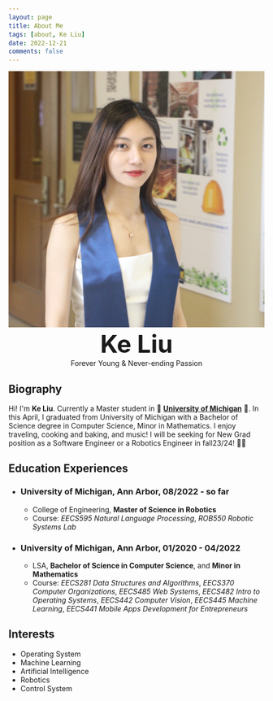 ```yaml
---
layout: page
title: About Me
tags: [about, Ke Liu]
date: 2022-12-21
comments: false
---
```


<center><img src="lk_prof.jpg" class="img-circle zoombtn animated rotateIn"></center>
<center><font size='12'><b>Ke Liu</b></font></center>


<center>Forever Young & Never-ending Passion</center>


<!-- Hi! I'm **Ke Liu**. Currently a Master student in <img src="https://github.githubassets.com/images/icons/emoji/unicode/1f49b.png?v8" alt="yellow_heart" width="200"/>![yellow_heart](https://github.githubassets.com/images/icons/emoji/unicode/1f49b.png?v8) [University of Michigan](https://umich.edu/) ![blue_heart](https://github.githubassets.com/images/icons/emoji/unicode/1f499.png?v8). -->

## Biography

Hi! I'm **Ke Liu**. Currently a Master student in 💛 <a href="https://umich.edu/"><b>University of Michigan</b></a> 💙.
In this April, I graduated from University of Michigan with a Bachelor of Science degree in Computer Science, Minor in Mathematics.
I enjoy traveling, cooking and baking, and music!
I will be seeking for New Grad position as a Software Engineer or a Robotics Engineer in fall23/24! 👩‍💻


## Education Experiences
- ### University of Michigan, Ann Arbor, 08/2022 - so far
    * College of Engineering, **Master of Science in Robotics**
    * Course: _EECS595 Natural Language Processing_, _ROB550 Robotic Systems Lab_
- ### University of Michigan, Ann Arbor, 01/2020 - 04/2022
    * LSA, **Bachelor of Science in Computer Science**, and **Minor in Mathematics**
    * Course: _EECS281 Data Structures and Algorithms_, _EECS370 Computer Organizations_, _EECS485 Web Systems_, _EECS482 Intro to Operating Systems_, _EECS442 Computer Vision_, _EECS445 Machine Learning_, _EECS441 Mobile Apps Development for Entrepreneurs_


## Interests
* Operating System
* Machine Learning
* Artificial Intelligence
* Robotics
* Control System
